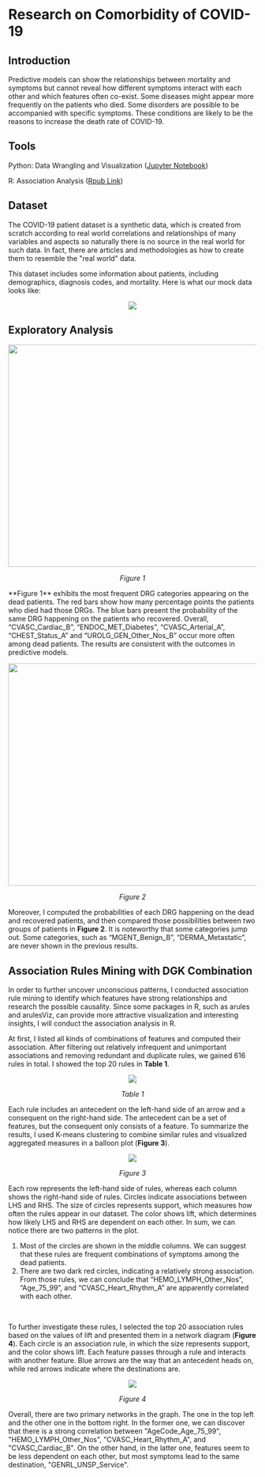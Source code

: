 # Research on Comorbidity of COVID-19



## Introduction

Predictive models can show the relationships between mortality and symptoms but cannot reveal how different symptoms interact with each other and which features often co-exist. Some diseases might appear more frequently on the patients who died. Some disorders are possible to be accompanied with specific symptoms. These conditions are likely to be the reasons to increase the death rate of COVID-19.

 

## Tools

Python: Data Wrangling and Visualization ([Jupyter Notebook](https://github.com/crystalwanyulee/data_science_projects/blob/master/projects/comorbidity/Preprocessing%20%26%20EDA.ipynb))

R: Association Analysis ([Rpub Link](https://rpubs.com/crystalwanyulee/656668))



## Dataset

The COVID-19 patient dataset is a synthetic data, which is created from scratch according to real world correlations and relationships of many variables and aspects so naturally there is no source in the real world for such data. In fact, there are articles and methodologies as how to create them to resemble the "real world" data.

This dataset includes some information about patients, including demographics, diagnosis codes, and mortality. Here is what our mock data looks like:

<p align="center">	
	<img align="middle" src="images/image-20200902212330844.png">
</p>



## Exploratory Analysis

<p align="center">	
	<img align="middle" width=700 height=450 src="images/TOP 10 DRG.png">
</p>


<p align="center">
     <i>Figure 1</i> 
</p>
**Figure 1** exhibits the most frequent DRG categories appearing on the dead patients. The red bars show how many percentage points the patients who died had those DRGs. The blue bars present the probability of the same DRG happening on the patients who recovered. Overall, “CVASC_Cardiac_B”, “ENDOC_MET_Diabetes”, “CVASC_Arterial_A”, “CHEST_Status_A” and “UROLG_GEN_Other_Nos_B” occur more often among dead patients. The results are consistent with the outcomes in predictive models.



<p align="center">	
	<img align="middle" width=700 height=450 src="images/OddsRatio_TOP10.png">
</p>


<p align="center">
     <i>Figure 2</i> 
</p>

Moreover, I computed the probabilities of each DRG happening on the dead and recovered patients, and then compared those possibilities between two groups of patients in **Figure 2**. It is noteworthy that some categories jump out. Some categories, such as “MGENT_Benign_B”, “DERMA_Metastatic”, are never shown in the previous results. 



## Association Rules Mining with DGK Combination

In order to further uncover unconscious patterns, I conducted association rule mining to identify which features have strong relationships and research the possible causality. Since some packages in R, such as arules and arulesViz, can provide more attractive visualization and interesting insights, I will conduct the association analysis in R.

At first, I listed all kinds of combinations of features and computed their association. After filtering out relatively infrequent and unimportant associations and removing redundant and duplicate rules, we gained 616 rules in total. I showed the top 20 rules in **Table 1**.

<p align="center">	
	<img align="middle" src="images/image-20200902211941708.png">
</p>

<p align="center">
     <i>Table 1</i> 
</p>

Each rule includes an antecedent on the left-hand side of an arrow and a consequent on the right-hand side. The antecedent can be a set of features, but the consequent only consists of a feature. To summarize the results, I used K-means clustering to combine similar rules and visualized aggregated measures in a balloon plot (**Figure 3**). 

 

<p align="center">	
	<img align="middle" src="images/image-20200902211844824.png">
</p>

<p align="center">
     <i>Figure 3</i> 
</p>

Each row represents the left-hand side of rules, whereas each column shows the right-hand side of rules. Circles indicate associations between LHS and RHS. The size of circles represents support, which measures how often the rules appear in our dataset. The color shows lift, which determines how likely LHS and RHS are dependent on each other. In sum, we can notice there are two patterns in the plot.

1. Most of the circles are shown in the middle columns. We can suggest that these rules are frequent combinations of symptoms among the dead patients. 
2. There are two dark red circles, indicating a relatively strong association. From those rules, we can conclude that “HEMO_LYMPH_Other_Nos”, “Age_75_99”, and “CVASC_Heart_Rhythm_A” are apparently correlated with each other.

 </br>

To further investigate these rules, I selected the top 20 association rules based on the values of lift and presented them in a network diagram (**Figure 4**). Each circle is an association rule, in which the size represents support, and the color shows lift. Each feature passes through a rule and interacts with another feature. Blue arrows are the way that an antecedent heads on, while red arrows indicate where the destinations are.

<p align="center">	
	<img align="middle" src="images/image-20200902211854816.png">
</p>

<p align="center">
     <i>Figure 4</i> 
</p>

Overall, there are two primary networks in the graph. The one in the top left and the other one in the bottom right. In the former one, we can discover that there is a strong correlation between "AgeCode_Age_75_99", "HEMO_LYMPH_Other_Nos", "CVASC_Heart_Rhythm_A", and "CVASC_Cardiac_B". On the other hand, in the latter one, features seem to be less dependent on each other, but most symptoms lead to the same destination, "GENRL_UNSP_Service". 

